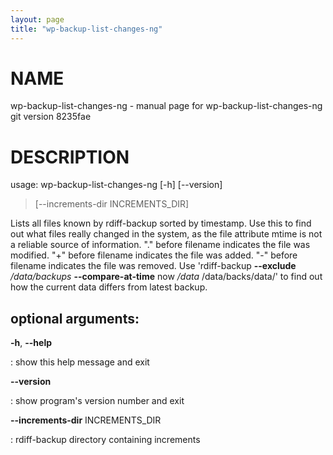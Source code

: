 ```yaml
---
layout: page
title: "wp-backup-list-changes-ng"
---
```



NAME
====

wp-backup-list-changes-ng - manual page for wp-backup-list-changes-ng
git version 8235fae

DESCRIPTION
===========

usage: wp-backup-list-changes-ng \[-h\] \[\--version\]

> \[\--increments-dir INCREMENTS\_DIR\]

Lists all files known by rdiff-backup sorted by timestamp. Use this to
find out what files really changed in the system, as the file attribute
mtime is not a reliable source of information. \".\" before filename
indicates the file was modified. \"+\" before filename indicates the
file was added. \"-\" before filename indicates the file was removed.
Use \'rdiff-backup **\--exclude** */data/backups* **\--compare-at-time**
now */data* /data/backs/data/\' to find out how the current data differs
from latest backup.

optional arguments:
-------------------

**-h**, **\--help**

:   show this help message and exit

**\--version**

:   show program\'s version number and exit

**\--increments-dir** INCREMENTS\_DIR

:   rdiff-backup directory containing increments
